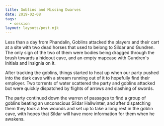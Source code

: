 ```yaml
---
title: Goblins and Missing Dwarves
date: 2019-02-08
tags:
  - session
layout: layouts/post.njk
---
```


Less than a day from Phandalin, Goblins attacked the players and their cart at a site with two dead horses that used to belong to Sildar and Gundren. The only sign of the two of them were bodies being dragged through the brush towards a hideout cave, and an empty mapcase with Gundren's Initials and Insignia on it.

After tracking the goblins, things started to heat up when our party pushed into the dark cave with a stream running out of it to hopefully find their employer. Two torrents of water scattered the party and goblins attacked but were quickly dispatched by flights of arrows and slashing of swords.

The party continued down the warren of passages to find a group of goblins beating an unconscious Sildar Hallwinter, and after dispatching them they took a few wounds and set up to take a long rest in the goblin cave, with hopes that Sildar will have more information for them when he awakens.
